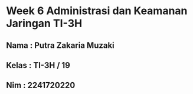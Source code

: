 # Week 6 Administrasi dan Keamanan Jaringan TI-3H

## Nama : Putra Zakaria Muzaki
## Kelas : TI-3H / 19
## Nim : 2241720220
